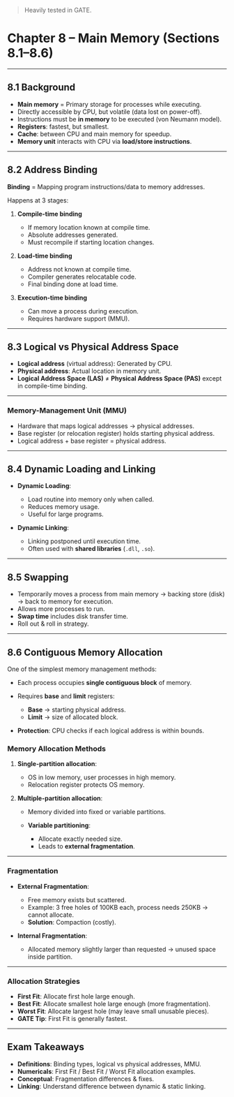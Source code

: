 > Heavily tested in GATE.


# **Chapter 8 – Main Memory (Sections 8.1–8.6)**

---

## **8.1 Background**

* **Main memory** = Primary storage for processes while executing.
* Directly accessible by CPU, but volatile (data lost on power-off).
* Instructions must be **in memory** to be executed (von Neumann model).
* **Registers**: fastest, but smallest.
* **Cache**: between CPU and main memory for speedup.
* **Memory unit** interacts with CPU via **load/store instructions**.

---

## **8.2 Address Binding**

**Binding** = Mapping program instructions/data to memory addresses.

Happens at 3 stages:

1. **Compile-time binding**

   * If memory location known at compile time.
   * Absolute addresses generated.
   * Must recompile if starting location changes.

2. **Load-time binding**

   * Address not known at compile time.
   * Compiler generates relocatable code.
   * Final binding done at load time.

3. **Execution-time binding**

   * Can move a process during execution.
   * Requires hardware support (MMU).

---

## **8.3 Logical vs Physical Address Space**

* **Logical address** (virtual address): Generated by CPU.
* **Physical address**: Actual location in memory unit.
* **Logical Address Space (LAS)** ≠ **Physical Address Space (PAS)** except in compile-time binding.

---

### **Memory-Management Unit (MMU)**

* Hardware that maps logical addresses → physical addresses.
* Base register (or relocation register) holds starting physical address.
* Logical address + base register = physical address.

---

## **8.4 Dynamic Loading and Linking**

* **Dynamic Loading**:

  * Load routine into memory only when called.
  * Reduces memory usage.
  * Useful for large programs.

* **Dynamic Linking**:

  * Linking postponed until execution time.
  * Often used with **shared libraries** (`.dll`, `.so`).

---

## **8.5 Swapping**

* Temporarily moves a process from main memory → backing store (disk) → back to memory for execution.
* Allows more processes to run.
* **Swap time** includes disk transfer time.
* Roll out & roll in strategy.

---

## **8.6 Contiguous Memory Allocation**

One of the simplest memory management methods:

* Each process occupies **single contiguous block** of memory.
* Requires **base** and **limit** registers:

  * **Base** → starting physical address.
  * **Limit** → size of allocated block.
* **Protection**: CPU checks if each logical address is within bounds.

### **Memory Allocation Methods**

1. **Single-partition allocation**:

   * OS in low memory, user processes in high memory.
   * Relocation register protects OS memory.

2. **Multiple-partition allocation**:

   * Memory divided into fixed or variable partitions.
   * **Variable partitioning**:

     * Allocate exactly needed size.
     * Leads to **external fragmentation**.

---

### **Fragmentation**

* **External Fragmentation**:

  * Free memory exists but scattered.
  * Example: 3 free holes of 100KB each, process needs 250KB → cannot allocate.
  * **Solution**: Compaction (costly).

* **Internal Fragmentation**:

  * Allocated memory slightly larger than requested → unused space inside partition.

---

### **Allocation Strategies**

* **First Fit**: Allocate first hole large enough.
* **Best Fit**: Allocate smallest hole large enough (more fragmentation).
* **Worst Fit**: Allocate largest hole (may leave small unusable pieces).
* **GATE Tip**: First Fit is generally fastest.

---

## **Exam Takeaways**

* **Definitions**: Binding types, logical vs physical addresses, MMU.
* **Numericals**: First Fit / Best Fit / Worst Fit allocation examples.
* **Conceptual**: Fragmentation differences & fixes.
* **Linking**: Understand difference between dynamic & static linking.

